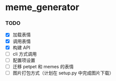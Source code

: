 # meme_generator

### TODO

- [x] 加载表情
- [x] 调用表情
- [x] 构建 API
- [ ] cli 方式调用
- [ ] 配置项设置
- [ ] 迁移 petpet 和 memes 的表情
- [ ] 图片打包方式（计划在 setup.py 中完成图片下载）

